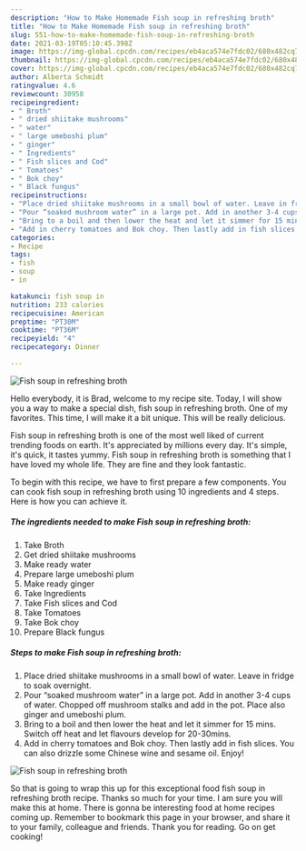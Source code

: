 ```yaml
---
description: "How to Make Homemade Fish soup in refreshing broth"
title: "How to Make Homemade Fish soup in refreshing broth"
slug: 551-how-to-make-homemade-fish-soup-in-refreshing-broth
date: 2021-03-19T05:10:45.398Z
image: https://img-global.cpcdn.com/recipes/eb4aca574e7fdc02/680x482cq70/fish-soup-in-refreshing-broth-recipe-main-photo.jpg
thumbnail: https://img-global.cpcdn.com/recipes/eb4aca574e7fdc02/680x482cq70/fish-soup-in-refreshing-broth-recipe-main-photo.jpg
cover: https://img-global.cpcdn.com/recipes/eb4aca574e7fdc02/680x482cq70/fish-soup-in-refreshing-broth-recipe-main-photo.jpg
author: Alberta Schmidt
ratingvalue: 4.6
reviewcount: 30958
recipeingredient:
- " Broth"
- " dried shiitake mushrooms"
- " water"
- " large umeboshi plum"
- " ginger"
- " Ingredients"
- " Fish slices and Cod"
- " Tomatoes"
- " Bok choy"
- " Black fungus"
recipeinstructions:
- "Place dried shiitake mushrooms in a small bowl of water. Leave in fridge to soak overnight."
- "Pour “soaked mushroom water” in a large pot. Add in another 3-4 cups of water. Chopped off mushroom stalks and add in the pot. Place also ginger and umeboshi plum."
- "Bring to a boil and then lower the heat and let it simmer for 15 mins. Switch off heat and let flavours develop for 20-30mins."
- "Add in cherry tomatoes and Bok choy. Then lastly add in fish slices. You can also drizzle some Chinese wine and sesame oil. Enjoy!"
categories:
- Recipe
tags:
- fish
- soup
- in

katakunci: fish soup in 
nutrition: 233 calories
recipecuisine: American
preptime: "PT30M"
cooktime: "PT36M"
recipeyield: "4"
recipecategory: Dinner

---
```



![Fish soup in refreshing broth](https://img-global.cpcdn.com/recipes/eb4aca574e7fdc02/680x482cq70/fish-soup-in-refreshing-broth-recipe-main-photo.jpg)

Hello everybody, it is Brad, welcome to my recipe site. Today, I will show you a way to make a special dish, fish soup in refreshing broth. One of my favorites. This time, I will make it a bit unique. This will be really delicious.

Fish soup in refreshing broth is one of the most well liked of current trending foods on earth. It's appreciated by millions every day. It's simple, it's quick, it tastes yummy. Fish soup in refreshing broth is something that I have loved my whole life. They are fine and they look fantastic.




To begin with this recipe, we have to first prepare a few components. You can cook fish soup in refreshing broth using 10 ingredients and 4 steps. Here is how you can achieve it.

<!--inarticleads1-->

##### The ingredients needed to make Fish soup in refreshing broth:

1. Take  Broth
1. Get  dried shiitake mushrooms
1. Make ready  water
1. Prepare  large umeboshi plum
1. Make ready  ginger
1. Take  Ingredients
1. Take  Fish slices and Cod
1. Take  Tomatoes
1. Take  Bok choy
1. Prepare  Black fungus




<!--inarticleads2-->

##### Steps to make Fish soup in refreshing broth:

1. Place dried shiitake mushrooms in a small bowl of water. Leave in fridge to soak overnight.
1. Pour “soaked mushroom water” in a large pot. Add in another 3-4 cups of water. Chopped off mushroom stalks and add in the pot. Place also ginger and umeboshi plum.
1. Bring to a boil and then lower the heat and let it simmer for 15 mins. Switch off heat and let flavours develop for 20-30mins.
1. Add in cherry tomatoes and Bok choy. Then lastly add in fish slices. You can also drizzle some Chinese wine and sesame oil. Enjoy!
<img src="//assets-global.cpcdn.com/assets/icons/button_play-2c75c40dde080a61004c1f40b05d8f140eaff45d7e9e6481dc71c63d2e7c4909.png" alt="Fish soup in refreshing broth">



So that is going to wrap this up for this exceptional food fish soup in refreshing broth recipe. Thanks so much for your time. I am sure you will make this at home. There is gonna be interesting food at home recipes coming up. Remember to bookmark this page in your browser, and share it to your family, colleague and friends. Thank you for reading. Go on get cooking!
